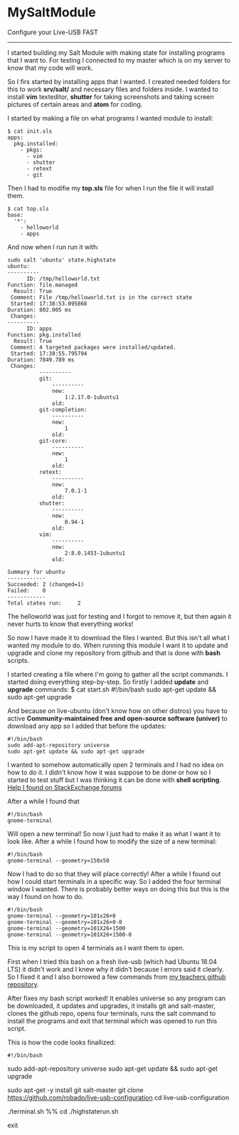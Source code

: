 # MySaltModule
Configure your Live-USB FAST
___

I started building my Salt Module with making state for installing programs that I want to. 
For testing I connected to my master which is on my server to know that my code will work.

So I firs started by installing apps that I wanted. 
I created needed folders for this to work **srv/salt/** and necessary files and folders inside. 
I wanted to install **vim** texteditor, **shutter** for taking screenshots and taking screen 
pictures of certain areas and **atom** for coding.

I started by making a file on what programs I wanted module to install:

	$ cat init.sls 
	apps:
  	  pkg.installed:
	    - pkgs:
	      - vim
	      - shutter
	      - retext
	      - git



Then I had to modifie my **top.sls** file for when I run the file it will install them.

    $ cat top.sls 
    base:
      '*':
        - helloworld
        - apps


And now when I run run it with:

	sudo salt 'ubuntu' state.highstate
	ubuntu:
	----------
          ID: /tmp/helloworld.txt
    Function: file.managed
      Result: True
     Comment: File /tmp/helloworld.txt is in the correct state
     Started: 17:38:53.095868
    Duration: 802.005 ms
     Changes:   
	----------
          ID: apps
    Function: pkg.installed
      Result: True
     Comment: 4 targeted packages were installed/updated.
     Started: 17:38:55.795794
    Duration: 7849.789 ms
     Changes:   
              ----------
              git:
                  ----------
                  new:
                      1:2.17.0-1ubuntu1
                  old:
              git-completion:
                  ----------
                  new:
                      1
                  old:
              git-core:
                  ----------
                  new:
                      1
                  old:
              retext:
                  ----------
                  new:
                      7.0.1-1
                  old:
              shutter:
                  ----------
                  new:
                      0.94-1
                  old:
              vim:
                  ----------
                  new:
                      2:8.0.1453-1ubuntu1
                  old:

	Summary for ubuntu
	------------
	Succeeded: 2 (changed=1)
	Failed:    0
	------------
	Total states run:     2

The helloworld was just for testing and I forgot to remove it, but then again it never hurts to 
know that everything works!

So now I have made it to download the files I wanted. But this isn't all what I wanted my module
to do. When running this module I want it to update and upgrade and clone my repository from
github and that is done with **bash** scripts.

I started creating a file where I'm going to gather all the script commands.
I started doing everything step-by-step. So firstly I added **update** and
**upgrade** commands:
	$ cat start.sh 
#!/bin/bash
sudo apt-get update && sudo apt-get upgrade

And because on live-ubuntu (don't know how on other distros) you have to active 
**Community-maintained free and open-source software (univer)** to download 
any app so I added that before the updates:

	#!/bin/bash
	sudo add-apt-repository universe
	sudo apt-get update && sudo apt-get upgrade


I wanted to somehow automatically open 2 terminals and I had no idea on how to
do it. I didn't know how it was suppose to be done or how so I started to 
test stuff but I was thinking it can be done with **shell scripting**. [Help I found on 
StackExchange forums](https://superuser.com/questions/226167/open-terminal-on-start-in-a-specific-place-and-size)


After a while I found that 

	#!/bin/bash
	gnome-terminal 

Will open a new terminal!
So now I just had to make it as what I want it to look like.
After a while I found how to modify the size of a new terminal:

	#!/bin/bash
	gnome-terminal --geometry=150x50


Now I had to do so that they will place correctly! 
After a while I found out how I could start terminals in a specific way. So I added the four terminal
window I wanted. There is probably better ways on doing this but this is the way I found on how to do.

	#!/bin/bash
	gnome-terminal --geometry=101x26+0
	gnome-terminal --geometry=101x26+0-0
	gnome-terminal --geometry=101X26+1500
	gnome-terminal --geometry=101X26+1500-0

This is my script to open 4 terminals as I want them to open.

First when I tried this bash on a fresh live-usb (which had Ubuntu 18.04 LTS) it didn't work and I knew why it didn't because I errors said it clearly. So I fixed it and I also borrowed a few commands from [my teachers github repository](https://github.com/terokarvinen/sirotin).

After fixes my bash script worked! It enables universe so any program can be downloaded, it updates and upgrades, it installs git and salt-master, clones the github repo, opens four terminals, runs the salt command to install the programs and exit that terminal which was opened to run this script.

This is how the code looks finallized:

    #!/bin/bash
sudo add-apt-repository universe
sudo apt-get update && sudo apt-get upgrade

sudo apt-get -y install git salt-master
git clone https://github.com/robado/live-usb-configuration
cd live-usb-configuration

./terminal.sh %% cd 
./highstaterun.sh

exit


